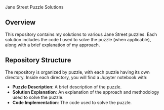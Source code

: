  Jane Street Puzzle Solutions

## Overview

This repository contains my solutions to various Jane Street puzzles. Each solution includes the code I used to solve the puzzle (when applicable), along with a brief explanation of my approach.

## Repository Structure

The repository is organized by puzzle, with each puzzle having its own directory. Inside each directory, you will find a Jupyter notebook with:

- **Puzzle Description**: A brief description of the puzzle.
- **Solution Explanation**: An explanation of the approach and methodology used to solve the puzzle.
- **Code Implementation**: The code used to solve the puzzle.
